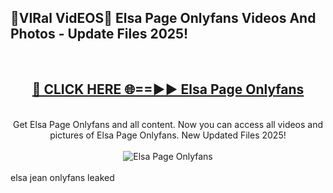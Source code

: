 <h2>🔴VIRal VidEOS🔴 Elsa Page Onlyfans Videos And Photos - Update Files 2025!</h2>
<br>
<div align="center">
<h2><a href="https://virallinks.top/odZfE0" rel="nofollow">🔴 CLICK HERE 🌐==►► Elsa Page Onlyfans</a></h2>
<br>
Get Elsa Page Onlyfans and all content. Now you can access all videos and pictures of Elsa Page Onlyfans. New Updated Files 2025!
<br>
<br>
<a href="https://virallinks.top/odZfE0" rel="nofollow" data-target="animated-image.originalLink"><img src="https://i.imgur.com/dJHk4Zq.gif)" alt="Elsa Page Onlyfans" style="max-width: 100%; display: inline-block;" data-target="animated-image.originalImage"></a>
</div>
<br>
elsa jean onlyfans leaked